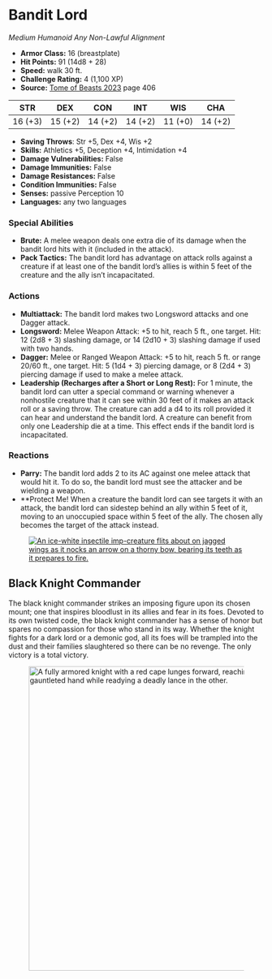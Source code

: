 # Bandit Lord

*Medium* *Humanoid* *Any Non-Lawful Alignment*

- **Armor Class:** 16 (breastplate)
- **Hit Points:** 91 (14d8 + 28)
- **Speed:** walk 30 ft.
- **Challenge Rating:** 4 (1,100 XP)
- **Source:** [Tome of Beasts 2023](https://koboldpress.com/kpstore/product/tome-of-beasts-1-2023-edition/) page 406

| STR | DEX | CON | INT | WIS | CHA |
| --- | --- | --- | --- | --- | --- |
| 16 (+3) | 15 (+2) | 14 (+2) | 14 (+2) | 11 (+0) | 14 (+2) |

- **Saving Throws**: Str +5, Dex +4, Wis +2
- **Skills:** Athletics +5, Deception +4, Intimidation +4
- **Damage Vulnerabilities:** False
- **Damage Immunities:** False
- **Damage Resistances:** False
- **Condition Immunities:** False
- **Senses:** passive Perception 10
- **Languages:** any two languages

### Special Abilities

- **Brute:** A melee weapon deals one extra die of its damage when the bandit lord hits with it (included in the attack).
- **Pack Tactics:** The bandit lord has advantage on attack rolls against a creature if at least one of the bandit lord’s allies is within 5 feet of the creature and the ally isn’t incapacitated.

### Actions

- **Multiattack:** The bandit lord makes two Longsword attacks and one Dagger attack.
- **Longsword:** Melee Weapon Attack: +5 to hit, reach 5 ft., one target. Hit: 12 (2d8 + 3) slashing damage, or 14 (2d10 + 3) slashing damage if used with two hands.
- **Dagger:** Melee or Ranged Weapon Attack: +5 to hit, reach 5 ft. or range 20/60 ft., one target. Hit: 5 (1d4 + 3) piercing damage, or 8 (2d4 + 3) piercing damage if used to make a melee attack.
- **Leadership (Recharges after a Short or Long Rest):** For 1 minute, the bandit lord can utter a special command or warning whenever a nonhostile creature that it can see within 30 feet of it makes an attack roll or a saving throw. The creature can add a d4 to its roll provided it can hear and understand the bandit lord. A creature can benefit from only one Leadership die at a time. This effect ends if the bandit lord is incapacitated.

### Reactions

- **Parry:** The bandit lord adds 2 to its AC against one melee attack that would hit it. To do so, the bandit lord must see the attacker and be wielding a weapon.
- **Protect Me!</strong></em> When a creature the bandit lord can see targets it with an attack, the bandit lord can sidestep behind an ally within 5 feet of it, moving to an unoccupied space within 5 feet of the ally. The chosen ally becomes the target of the attack instead.</p>
<figure class="compendium-art compendium-art-center" id="imgbanditlord">
<a class="ddb-lightbox-outer monster-image-center" href="https://www.dndbeyond.com/avatars/40691/731/638465563182632491.png" data-lightbox="1" data-title="Bandit Lord"><img src="https://www.dndbeyond.com/avatars/thumbnails/40691/731/365/740/638465563182632491.png" alt="An ice-white insectile imp-creature flits about on jagged wings as it nocks an arrow on a thorny bow, bearing its teeth as it prepares to fire." class="ddb-lightbox-inner" /></a>
</figure>
</div>
<h2 class="compendium-hr heading-anchor" id="BlackKnightCommander" data-content-chunk-id="d44875ea-719f-4aac-b537-38df6ec9b790"><a href="#BlackKnightCommander" data-content-chunk-id="86b89d3f-594e-4eb4-96dd-a67a5996a476"></a>Black Knight Commander</h2>
<p data-content-chunk-id="217d742b-35f0-46a5-90c8-dbbfffefdd9c">The black knight commander strikes an imposing figure upon its chosen mount; one that inspires bloodlust in its allies and fear in its foes. Devoted to its own twisted code, the black knight commander has a sense of honor but spares no compassion for those who stand in its way. Whether the knight fights for a dark lord or a demonic god, all its foes will be trampled into the dust and their families slaughtered so there can be no revenge. The only victory is a total victory.</p>
<figure class="compendium-art" id="imgknightcommander">
<a class="ddb-lightbox-outer compendium-image-center" href="https://media.dndbeyond.com/compendium-images/tob1/Qc1PO9Ot6SRQVGPG/27-002.black-knight-commander.png" data-lightbox="1" data-title=""><img src="https://media.dndbeyond.com/compendium-images/tob1/Qc1PO9Ot6SRQVGPG/27-002.black-knight-commander.png" class="ddb-lightbox-inner" style="width: 600px;" alt="A fully armored knight with a red cape lunges forward, reaching out with one gauntleted hand while readying a deadly lance in the other." /></a>
</figure>
<div class=":** When a creature the bandit lord can see targets it with an attack, the bandit lord can sidestep behind an ally within 5 feet of it, moving to an unoccupied space within 5 feet of the ally. The chosen ally becomes the target of the attack instead.
